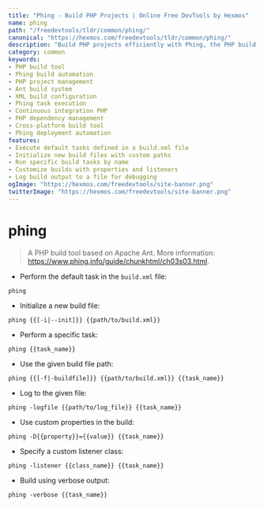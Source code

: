 ```yaml
---
title: "Phing - Build PHP Projects | Online Free DevTools by Hexmos"
name: phing
path: "/freedevtools/tldr/common/phing/"
canonical: "https://hexmos.com/freedevtools/tldr/common/phing/"
description: "Build PHP projects efficiently with Phing, the PHP build tool. Automate tasks, manage dependencies, and streamline your development workflow. Free online tool, no registration required."
category: common
keywords:
- PHP build tool
- Phing build automation
- PHP project management
- Ant build system
- XML build configuration
- Phing task execution
- Continuous integration PHP
- PHP dependency management
- Cross-platform build tool
- Phing deployment automation
features:
- Execute default tasks defined in a build.xml file
- Initialize new build files with custom paths
- Run specific build tasks by name
- Customize builds with properties and listeners
- Log build output to a file for debugging
ogImage: "https://hexmos.com/freedevtools/site-banner.png"
twitterImage: "https://hexmos.com/freedevtools/site-banner.png"
---
```


# phing

> A PHP build tool based on Apache Ant.
> More information: <https://www.phing.info/guide/chunkhtml/ch03s03.html>.

- Perform the default task in the `build.xml` file:

`phing`

- Initialize a new build file:

`phing {{[-i|--init]}} {{path/to/build.xml}}`

- Perform a specific task:

`phing {{task_name}}`

- Use the given build file path:

`phing {{[-f|-buildfile]}} {{path/to/build.xml}} {{task_name}}`

- Log to the given file:

`phing -logfile {{path/to/log_file}} {{task_name}}`

- Use custom properties in the build:

`phing -D{{property}}={{value}} {{task_name}}`

- Specify a custom listener class:

`phing -listener {{class_name}} {{task_name}}`

- Build using verbose output:

`phing -verbose {{task_name}}`

